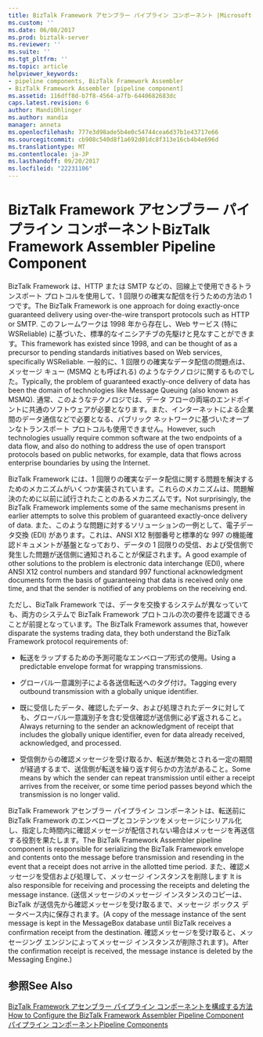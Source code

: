 ```yaml
---
title: BizTalk Framework アセンブラー パイプライン コンポーネント |Microsoft ドキュメント
ms.custom: ''
ms.date: 06/08/2017
ms.prod: biztalk-server
ms.reviewer: ''
ms.suite: ''
ms.tgt_pltfrm: ''
ms.topic: article
helpviewer_keywords:
- pipeline components, BizTalk Framework Assembler
- BizTalk Framework Assembler [pipeline component]
ms.assetid: 116dff8d-b7f8-4564-a7fb-6440682683dc
caps.latest.revision: 6
author: MandiOhlinger
ms.author: mandia
manager: anneta
ms.openlocfilehash: 777e3d98ade5b4e0c54744cea6d37b1e43717e66
ms.sourcegitcommit: cb908c540d8f1a692d01dc8f313e16cb4b4e696d
ms.translationtype: MT
ms.contentlocale: ja-JP
ms.lasthandoff: 09/20/2017
ms.locfileid: "22231106"
---
```

# <a name="biztalk-framework-assembler-pipeline-component"></a><span data-ttu-id="776b6-102">BizTalk Framework アセンブラー パイプライン コンポーネント</span><span class="sxs-lookup"><span data-stu-id="776b6-102">BizTalk Framework Assembler Pipeline Component</span></span>
<span data-ttu-id="776b6-103">BizTalk Framework は、HTTP または SMTP などの、回線上で使用できるトランスポート プロトコルを使用して、1 回限りの確実な配信を行うための方法の 1 つです。</span><span class="sxs-lookup"><span data-stu-id="776b6-103">The BizTalk Framework is one approach for doing exactly-once guaranteed delivery using over-the-wire transport protocols such as HTTP or SMTP.</span></span> <span data-ttu-id="776b6-104">このフレームワークは 1998 年から存在し、Web サービス (特に WSReliable) に基づいた、標準的なイニシアチブの先駆けと見なすことができます。</span><span class="sxs-lookup"><span data-stu-id="776b6-104">This framework has existed since 1998, and can be thought of as a precursor to pending standards initiatives based on Web services, specifically WSReliable.</span></span> <span data-ttu-id="776b6-105">一般的に、1 回限りの確実なデータ配信の問題点は、メッセージ キュー (MSMQ とも呼ばれる) のようなテクノロジに関するものでした。</span><span class="sxs-lookup"><span data-stu-id="776b6-105">Typically, the problem of guaranteed exactly-once delivery of data has been the domain of technologies like Message Queuing (also known as MSMQ).</span></span> <span data-ttu-id="776b6-106">通常、このようなテクノロジでは、データ フローの両端のエンドポイントに共通のソフトウェアが必要となります。また、インターネットによる企業間のデータ通信などで必要となる、パブリック ネットワークに基づいたオープンなトランスポート プロトコルも使用できません。</span><span class="sxs-lookup"><span data-stu-id="776b6-106">However, such technologies usually require common software at the two endpoints of a data flow, and also do nothing to address the use of open transport protocols based on public networks, for example, data that flows across enterprise boundaries by using the Internet.</span></span>  
  
 <span data-ttu-id="776b6-107">BizTalk Framework には、1 回限りの確実なデータ配信に関する問題を解決するためのメカニズムがいくつか実装されています。これらのメカニズムは、問題解決のために以前に試行されたことのあるメカニズムです。</span><span class="sxs-lookup"><span data-stu-id="776b6-107">Not surprisingly, the BizTalk Framework implements some of the same mechanisms present in earlier attempts to solve this problem of guaranteed exactly-once delivery of data.</span></span> <span data-ttu-id="776b6-108">また、このような問題に対するソリューションの一例として、電子データ交換 (EDI) があります。これは、ANSI X12 制御番号と標準的な 997 の機能確認ドキュメントが基盤となっており、データの 1 回限りの受信、および受信側で発生した問題が送信側に通知されることが保証されます。</span><span class="sxs-lookup"><span data-stu-id="776b6-108">A good example of other solutions to the problem is electronic data interchange (EDI), where ANSI X12 control numbers and standard 997 functional acknowledgment documents form the basis of guaranteeing that data is received only one time, and that the sender is notified of any problems on the receiving end.</span></span>  
  
 <span data-ttu-id="776b6-109">ただし、BizTalk Framework では、データを交換するシステムが異なっていても、両方のシステムで BizTalk Framework プロトコルの次の要件を認識できることが前提となっています。</span><span class="sxs-lookup"><span data-stu-id="776b6-109">The BizTalk Framework assumes that, however disparate the systems trading data, they both understand the BizTalk Framework protocol requirements of:</span></span>  
  
-   <span data-ttu-id="776b6-110">転送をラップするための予測可能なエンベロープ形式の使用。</span><span class="sxs-lookup"><span data-stu-id="776b6-110">Using a predictable envelope format for wrapping transmissions.</span></span>  
  
-   <span data-ttu-id="776b6-111">グローバル一意識別子による各送信転送へのタグ付け。</span><span class="sxs-lookup"><span data-stu-id="776b6-111">Tagging every outbound transmission with a globally unique identifier.</span></span>  
  
-   <span data-ttu-id="776b6-112">既に受信したデータ、確認したデータ、および処理されたデータに対しても、グローバル一意識別子を含む受信確認が送信側に必ず返されること。</span><span class="sxs-lookup"><span data-stu-id="776b6-112">Always returning to the sender an acknowledgment of receipt that includes the globally unique identifier, even for data already received, acknowledged, and processed.</span></span>  
  
-   <span data-ttu-id="776b6-113">受信側からの確認メッセージを受け取るか、転送が無効とされる一定の期間が経過するまで、送信側が転送を繰り返す何らかの方法があること。</span><span class="sxs-lookup"><span data-stu-id="776b6-113">Some means by which the sender can repeat transmission until either a receipt arrives from the receiver, or some time period passes beyond which the transmission is no longer valid.</span></span>  
  
 <span data-ttu-id="776b6-114">BizTalk Framework アセンブラー パイプライン コンポーネントは、転送前に BizTalk Framework のエンベロープとコンテンツをメッセージにシリアル化し、指定した時間内に確認メッセージが配信されない場合はメッセージを再送信する役割を果たします。</span><span class="sxs-lookup"><span data-stu-id="776b6-114">The BizTalk Framework Assembler pipeline component is responsible for serializing the BizTalk Framework envelope and contents onto the message before transmission and resending in the event that a receipt does not arrive in the allotted time period.</span></span> <span data-ttu-id="776b6-115">また、確認メッセージを受信および処理して、メッセージ インスタンスを削除します </span><span class="sxs-lookup"><span data-stu-id="776b6-115">It is also responsible for receiving and processing the receipts and deleting the message instance.</span></span> <span data-ttu-id="776b6-116">(送信メッセージのメッセージ インスタンスのコピーは、BizTalk が送信先から確認メッセージを受け取るまで、メッセージ ボックス データベース内に保存されます。</span><span class="sxs-lookup"><span data-stu-id="776b6-116">(A copy of the message instance of the sent message is kept in the MessageBox database until BizTalk receives a confirmation receipt from the destination.</span></span> <span data-ttu-id="776b6-117">確認メッセージを受け取ると、メッセージング エンジンによってメッセージ インスタンスが削除されます)。</span><span class="sxs-lookup"><span data-stu-id="776b6-117">After the confirmation receipt is received, the message instance is deleted by the Messaging Engine.)</span></span>  
  
## <a name="see-also"></a><span data-ttu-id="776b6-118">参照</span><span class="sxs-lookup"><span data-stu-id="776b6-118">See Also</span></span>  
 <span data-ttu-id="776b6-119">[BizTalk Framework アセンブラー パイプライン コンポーネントを構成する方法](../core/how-to-configure-the-biztalk-framework-assembler-pipeline-component.md) </span><span class="sxs-lookup"><span data-stu-id="776b6-119">[How to Configure the BizTalk Framework Assembler Pipeline Component](../core/how-to-configure-the-biztalk-framework-assembler-pipeline-component.md) </span></span>  
 [<span data-ttu-id="776b6-120">パイプライン コンポーネント</span><span class="sxs-lookup"><span data-stu-id="776b6-120">Pipeline Components</span></span>](../core/pipeline-components.md)